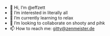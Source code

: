 - 👋 Hi, I’m @effzett
- 👀 I’m interested in literally all
- 🌱 I’m currently learning to relax
- 💞️ I’m looking to collaborate on shooty and pihk
- 📫 How to reach me: gitty@zenmeister.de

<!---
effzett/effzett is a ✨ special ✨ repository because its `README.md` (this file) appears on your GitHub profile.
You can click the Preview link to take a look at your changes.
--->
